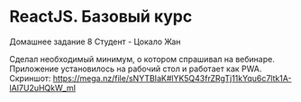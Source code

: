 # ReactJS. Базовый курс
Домашнее задание 8
Студент - Цокало Жан

Сделал необходимый минимум, о котором спрашивал на вебинаре.
Приложение установилось на рабочий стол и работает как PWA.
Скриншот:
https://mega.nz/file/sNYTBIaK#lYK5Q43frZRgTj11kYqu6c7ltk1A-lAI7U2uHQkW_mI